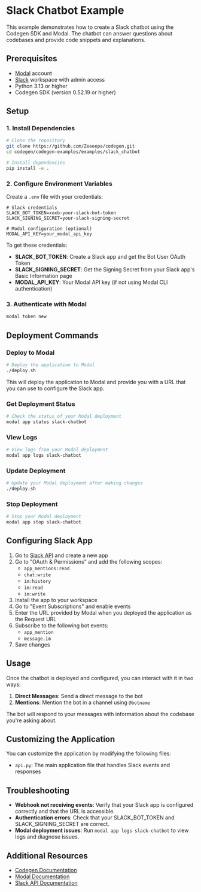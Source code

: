 # Slack Chatbot Example

This example demonstrates how to create a Slack chatbot using the Codegen SDK and Modal. The chatbot can answer questions about codebases and provide code snippets and explanations.

## Prerequisites

- [Modal](https://modal.com/) account
- [Slack](https://slack.com/) workspace with admin access
- Python 3.13 or higher
- Codegen SDK (version 0.52.19 or higher)

## Setup

### 1. Install Dependencies

```bash
# Clone the repository
git clone https://github.com/Zeeeepa/codegen.git
cd codegen/codegen-examples/examples/slack_chatbot

# Install dependencies
pip install -e .
```

### 2. Configure Environment Variables

Create a `.env` file with your credentials:

```
# Slack credentials
SLACK_BOT_TOKEN=xoxb-your-slack-bot-token
SLACK_SIGNING_SECRET=your-slack-signing-secret

# Modal configuration (optional)
MODAL_API_KEY=your_modal_api_key
```

To get these credentials:

- **SLACK_BOT_TOKEN**: Create a Slack app and get the Bot User OAuth Token
- **SLACK_SIGNING_SECRET**: Get the Signing Secret from your Slack app's Basic Information page
- **MODAL_API_KEY**: Your Modal API key (if not using Modal CLI authentication)

### 3. Authenticate with Modal

```bash
modal token new
```

## Deployment Commands

### Deploy to Modal

```bash
# Deploy the application to Modal
./deploy.sh
```

This will deploy the application to Modal and provide you with a URL that you can use to configure the Slack app.

### Get Deployment Status

```bash
# Check the status of your Modal deployment
modal app status slack-chatbot
```

### View Logs

```bash
# View logs from your Modal deployment
modal app logs slack-chatbot
```

### Update Deployment

```bash
# Update your Modal deployment after making changes
./deploy.sh
```

### Stop Deployment

```bash
# Stop your Modal deployment
modal app stop slack-chatbot
```

## Configuring Slack App

1. Go to [Slack API](https://api.slack.com/apps) and create a new app
1. Go to "OAuth & Permissions" and add the following scopes:
   - `app_mentions:read`
   - `chat:write`
   - `im:history`
   - `im:read`
   - `im:write`
1. Install the app to your workspace
1. Go to "Event Subscriptions" and enable events
1. Enter the URL provided by Modal when you deployed the application as the Request URL
1. Subscribe to the following bot events:
   - `app_mention`
   - `message.im`
1. Save changes

## Usage

Once the chatbot is deployed and configured, you can interact with it in two ways:

1. **Direct Messages**: Send a direct message to the bot
1. **Mentions**: Mention the bot in a channel using `@botname`

The bot will respond to your messages with information about the codebase you're asking about.

## Customizing the Application

You can customize the application by modifying the following files:

- `api.py`: The main application file that handles Slack events and responses

## Troubleshooting

- **Webhook not receiving events**: Verify that your Slack app is configured correctly and that the URL is accessible.
- **Authentication errors**: Check that your SLACK_BOT_TOKEN and SLACK_SIGNING_SECRET are correct.
- **Modal deployment issues**: Run `modal app logs slack-chatbot` to view logs and diagnose issues.

## Additional Resources

- [Codegen Documentation](https://docs.codegen.sh/)
- [Modal Documentation](https://modal.com/docs)
- [Slack API Documentation](https://api.slack.com/)
